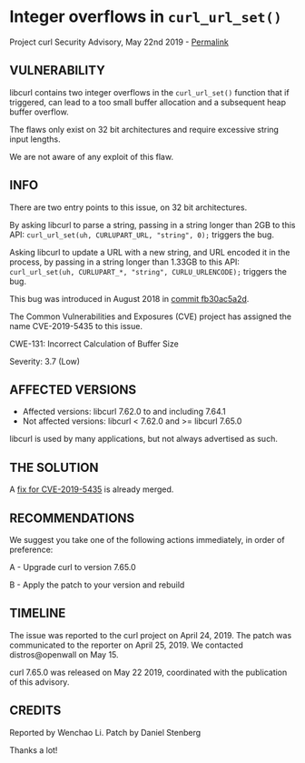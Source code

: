 Integer overflows in `curl_url_set()`
=====================================

Project curl Security Advisory, May 22nd 2019 -
[Permalink](https://curl.haxx.se/docs/CVE-2019-5435.html)

VULNERABILITY
-------------

libcurl contains two integer overflows in the `curl_url_set()` function that
if triggered, can lead to a too small buffer allocation and a subsequent heap
buffer overflow.

The flaws only exist on 32 bit architectures and require excessive string
input lengths.

We are not aware of any exploit of this flaw.

INFO
----

There are two entry points to this issue, on 32 bit architectures.

By asking libcurl to parse a string, passing in a string longer than 2GB to
this API: `curl_url_set(uh, CURLUPART_URL, "string", 0);` triggers the bug.

Asking libcurl to update a URL with a new string, and URL encoded it in the
process, by passing in a string longer than 1.33GB to this API:
`curl_url_set(uh, CURLUPART_*, "string", CURLU_URLENCODE);` triggers the bug.

This bug was introduced in August 2018 in
[commit fb30ac5a2d](https://github.com/curl/curl/commit/fb30ac5a2d63773c52).

The Common Vulnerabilities and Exposures (CVE) project has assigned the name
CVE-2019-5435 to this issue.

CWE-131: Incorrect Calculation of Buffer Size

Severity: 3.7 (Low)

AFFECTED VERSIONS
-----------------

- Affected versions: libcurl 7.62.0 to and including 7.64.1
- Not affected versions: libcurl < 7.62.0 and >= libcurl 7.65.0

libcurl is used by many applications, but not always advertised as such.

THE SOLUTION
------------

A [fix for CVE-2019-5435](https://github.com/curl/curl/commit/5fc28510a4664f4) is already merged.

RECOMMENDATIONS
--------------

We suggest you take one of the following actions immediately, in order of
preference:

 A - Upgrade curl to version 7.65.0

 B - Apply the patch to your version and rebuild

TIMELINE
--------

The issue was reported to the curl project on April 24, 2019. The patch was
communicated to the reporter on April 25, 2019. We contacted distros@openwall
on May 15.

curl 7.65.0 was released on May 22 2019, coordinated with the publication of
this advisory.

CREDITS
-------

Reported by Wenchao Li. Patch by Daniel Stenberg

Thanks a lot!
